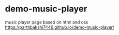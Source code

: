 # demo-music-player
music player page based on html and css
https://parthbakshi7446.github.io/demo-music-player/
